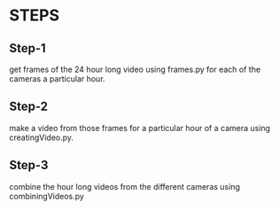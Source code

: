 # STEPS
## Step-1
get frames of the 24 hour long video using frames.py for each of the cameras a particular hour.

## Step-2
make a video from those frames for a particular hour of a camera using creatingVideo.py.

## Step-3
combine the hour long videos from the different cameras using combiningVideos.py